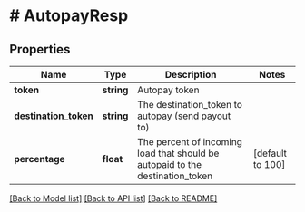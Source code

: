 # # AutopayResp

## Properties

Name | Type | Description | Notes
------------ | ------------- | ------------- | -------------
**token** | **string** | Autopay token |
**destination_token** | **string** | The destination_token to autopay (send payout to) |
**percentage** | **float** | The percent of incoming load that should be autopaid to the destination_token | [default to 100]

[[Back to Model list]](../../README.md#models) [[Back to API list]](../../README.md#endpoints) [[Back to README]](../../README.md)
